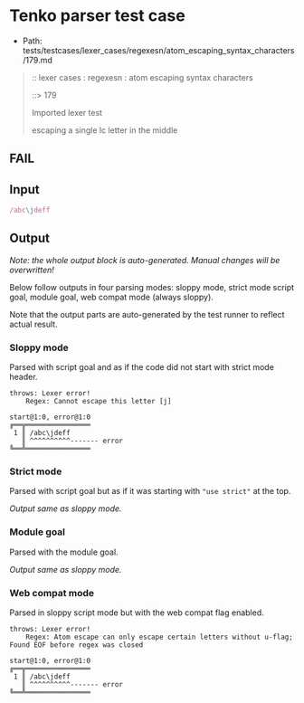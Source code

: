 # Tenko parser test case

- Path: tests/testcases/lexer_cases/regexesn/atom_escaping_syntax_characters/179.md

> :: lexer cases : regexesn : atom escaping syntax characters
>
> ::> 179
>
> Imported lexer test
>
> escaping a single lc letter in the middle

## FAIL

## Input

`````js
/abc\jdeff
`````

## Output

_Note: the whole output block is auto-generated. Manual changes will be overwritten!_

Below follow outputs in four parsing modes: sloppy mode, strict mode script goal, module goal, web compat mode (always sloppy).

Note that the output parts are auto-generated by the test runner to reflect actual result.

### Sloppy mode

Parsed with script goal and as if the code did not start with strict mode header.

`````
throws: Lexer error!
    Regex: Cannot escape this letter [j]

start@1:0, error@1:0
╔══╦════════════════
 1 ║ /abc\jdeff
   ║ ^^^^^^^^^^------- error
╚══╩════════════════

`````

### Strict mode

Parsed with script goal but as if it was starting with `"use strict"` at the top.

_Output same as sloppy mode._

### Module goal

Parsed with the module goal.

_Output same as sloppy mode._

### Web compat mode

Parsed in sloppy script mode but with the web compat flag enabled.

`````
throws: Lexer error!
    Regex: Atom escape can only escape certain letters without u-flag; Found EOF before regex was closed

start@1:0, error@1:0
╔══╦════════════════
 1 ║ /abc\jdeff
   ║ ^^^^^^^^^^------- error
╚══╩════════════════

`````

